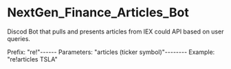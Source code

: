 # NextGen_Finance_Articles_Bot
Discod Bot that pulls and presents articles from IEX could API based on user queries. 

Prefix: "re!"------
Parameters: "articles (ticker symbol)"--------
Example: "re!articles TSLA"
